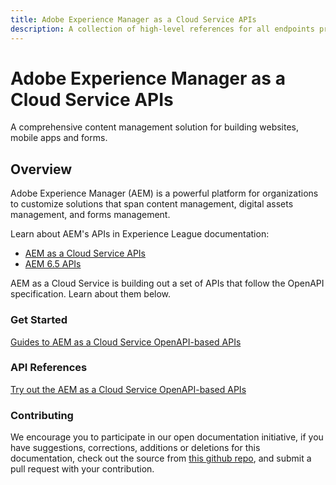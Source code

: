 ```yaml
---
title: Adobe Experience Manager as a Cloud Service APIs
description: A collection of high-level references for all endpoints provided by Adobe Experience Manager as a Cloud Service.
---
```


<Hero slots="heading, text"/> 

# Adobe Experience Manager as a Cloud Service APIs

A comprehensive content management solution for building websites, mobile apps and forms.

## Overview

Adobe Experience Manager (AEM) is a powerful platform for organizations to customize solutions that span content management, digital assets management, and forms management.

Learn about AEM's APIs in Experience League documentation:

- [AEM as a Cloud Service APIs](https://experienceleague.adobe.com/docs/experience-manager-cloud-service/content/implementing/developing/reference-materials.html)
- [AEM 6.5 APIs](https://experienceleague.adobe.com/docs/experience-manager-65/developing/introduction/reference-materials.html)

AEM as a Cloud Service is building out a set of APIs that follow the OpenAPI specification. Learn about them below. 


### Get Started

[Guides to AEM as a Cloud Service OpenAPI-based APIs](guides/)

<DiscoverBlock slots="heading, link, text"/> 

### API References

[Try out the AEM as a Cloud Service OpenAPI-based APIs](api/) 

<DiscoverBlock slots="heading, link, text"/> 

### Contributing 

We encourage you to participate in our open documentation initiative, if you have suggestions, corrections, additions or deletions for this documentation, check out the source from [this github repo](https://github.com/AdobeDocs/experience-manager-apis), and submit a pull request with your contribution.

&nbsp;&nbsp;
